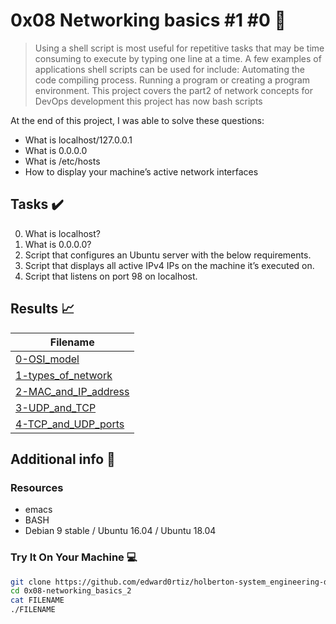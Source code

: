# 0x08 Networking basics #1 #0 :wrench:

> Using a shell script is most useful for repetitive tasks that may be time consuming to execute by typing one line at a time. A few examples of applications shell scripts can be used for include: Automating the code compiling process. Running a program or creating a program environment. This project covers the part2 of network concepts for DevOps development this project has now bash scripts

At the end of this project, I was able to solve these questions:

* What is localhost/127.0.0.1
* What is 0.0.0.0
* What is /etc/hosts
* How to display your machine’s active network interfaces

## Tasks :heavy_check_mark:

0. What is localhost?
1. What is 0.0.0.0?
2. Script that configures an Ubuntu server with the below requirements.
3. Script that displays all active IPv4 IPs on the machine it’s executed on.
4. Script that listens on port 98 on localhost.


## Results :chart_with_upwards_trend:

| Filename |
| ------ |
| [0-OSI_model](https://github.com/edward0rtiz/holberton-system_engineering-devops/blob/master/0x08-networking_basics_2/0-localhost)|
| [1-types_of_network](https://github.com/edward0rtiz/holberton-system_engineering-devops/blob/master/0x08-networking_basics_2/1-wildcard)|
| [2-MAC_and_IP_address](https://github.com/edward0rtiz/holberton-system_engineering-devops/blob/master/0x08-networking_basics_2/2-change_your_home_IP)|
| [3-UDP_and_TCP](https://github.com/edward0rtiz/holberton-system_engineering-devops/blob/master/0x08-networking_basics_2/3-show_attached_IPs)|
| [4-TCP_and_UDP_ports](https://github.com/edward0rtiz/holberton-system_engineering-devops/blob/master/0x08-networking_basics_2/4-port_listening_on_localhost)|


## Additional info :construction:
### Resources

- emacs
- BASH
- Debian 9 stable / Ubuntu 16.04 / Ubuntu 18.04 

### Try It On Your Machine :computer:
```bash
git clone https://github.com/edward0rtiz/holberton-system_engineering-devops.git
cd 0x08-networking_basics_2
cat FILENAME
./FILENAME
```
